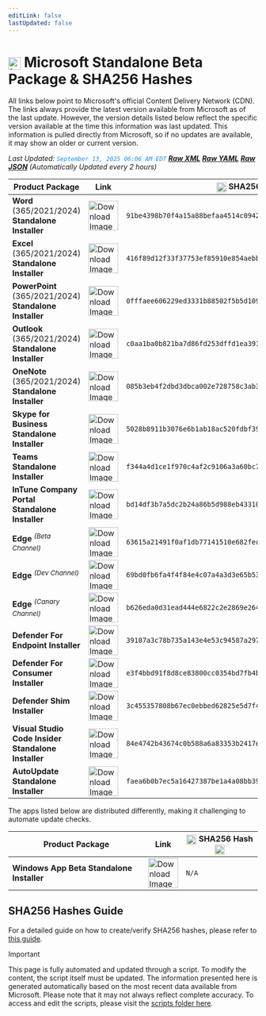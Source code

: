 ```yaml
---
editLink: false
lastUpdated: false
---
```

# <img src="/images/Microsoft_Logo_512px.png" alt="image" width="25" style="vertical-align: middle; display: inline-block;" /> Microsoft Standalone Beta Package & SHA256 Hashes

<span class="extra-small">All links below point to Microsoft's official Content Delivery Network (CDN).</span>
<span class="extra-small">The links always provide the latest version available from Microsoft as of the last update. However, the version details listed below reflect the specific version available at the time this information was last updated. This information is pulled directly from Microsoft, so if no updates are available, it may show an older or current version.</span>

<span class="extra-small">_Last Updated: <code style="color : dodgerblue">September 13, 2025 06:06 AM EDT</code> [**_Raw XML_**](https://github.com/cocopuff2u/MOFA/blob/main/latest_raw_files/macos_standalone_beta.xml) [**_Raw YAML_**](https://github.com/cocopuff2u/MOFA/blob/main/latest_raw_files/macos_standalone_beta.yaml) [**_Raw JSON_**](https://github.com/cocopuff2u/MOFA/blob/main/latest_raw_files/macos_standalone_beta.json)
 (Automatically Updated every 2 hours)_</span>

| **Product Package** | **Link** | **<img src="/images/sha-256.png" alt="image" width="20" style="vertical-align: middle; display: inline-block;" /> SHA256 Hash <img src="/images/sha-256.png" alt="image" width="20" style="vertical-align: middle; display: inline-block;" />** |
|----------------------|----------|------------------|
| **Word** (365/2021/2024) **Standalone Installer** | <a href="https://res.public.onecdn.static.microsoft/mro1cdnstorage/4B2D7701-0A4F-49C8-B4CB-0C2D4043F51F/MacAutoupdate/Microsoft_Word_16.102.25090953_Updater.pkg"><img src="/images/MSWD_512x512x32.png" alt="Download Image" width="60"></a> | `91be4398b70f4a15a88befaa4514c0942248324846800f3ce8d809a729375db2` |
| **Excel** (365/2021/2024) **Standalone Installer** | <a href="https://res.public.onecdn.static.microsoft/mro1cdnstorage/4B2D7701-0A4F-49C8-B4CB-0C2D4043F51F/MacAutoupdate/Microsoft_Excel_16.102.25090953_Updater.pkg"><img src="/images/XCEL_512x512x32.png" alt="Download Image" width="60"></a> | `416f89d12f33f37753ef85910e854aebbe7fdc467c5d1db7987325bf3cd39147` |
| **PowerPoint** (365/2021/2024) **Standalone Installer** | <a href="https://res.public.onecdn.static.microsoft/mro1cdnstorage/4B2D7701-0A4F-49C8-B4CB-0C2D4043F51F/MacAutoupdate/Microsoft_PowerPoint_16.102.25090953_Updater.pkg"><img src="/images/PPT3_512x512x32.png" alt="Download Image" width="60"></a> | `0fffaee606229ed3331b88502f5b5d109d18f3eac1b310e36a138b185b7ec21c` |
| **Outlook** (365/2021/2024) **Standalone Installer**| <a href="https://res.public.onecdn.static.microsoft/mro1cdnstorage/4B2D7701-0A4F-49C8-B4CB-0C2D4043F51F/MacAutoupdate/Microsoft_Outlook_16.102.25090953_Updater.pkg"><img src="/images/Outlook_512x512x32.png" alt="Download Image" width="60"></a> | `c0aa1ba0b821ba7d86fd253dffd1ea391e31016ebbb78a75eb4e7dfe7c91a2f3` |
| **OneNote** (365/2021/2024) **Standalone Installer** | <a href="https://res.public.onecdn.static.microsoft/mro1cdnstorage/4B2D7701-0A4F-49C8-B4CB-0C2D4043F51F/MacAutoupdate/Microsoft_OneNote_16.102.25090953_Updater.pkg"><img src="/images/OneNote_512x512x32.png" alt="Download Image" width="60"></a> | `085b3eb4f2dbd3dbca002e728758c3ab347c2494b36d338bb8df1de48d779904` |
| **Skype for Business Standalone Installer** | <a href="https://officecdn.microsoft.com/pr/4B2D7701-0A4F-49C8-B4CB-0C2D4043F51F/MacAutoupdate/SkypeForBusinessUpdater-16.31.10.pkg"><img src="/images/skype_for_business.png" alt="Download Image" width="60"></a> | `5028b8911b3076e6b1ab18ac520fdbf390ecd7da8d57986e86b2c9351a93d175` |
| **Teams Standalone Installer** | <a href="https://statics.teams.cdn.office.net/production-osx/25248.602.3947.5088/MicrosoftTeams.pkg"><img src="/images/teams_512x512x32.png" alt="Download Image" width="60"></a> | `f344a4d1ce1f970c4af2c9106a3a60bc769eaf06b13bb1cf23e003dce3e1c74d` |
| **InTune Company Portal Standalone Installer** | <a href="https://officecdnmac.microsoft.com/pr/4B2D7701-0A4F-49C8-B4CB-0C2D4043F51F/MacAutoupdate/CompanyPortal_5.2504.2-Upgrade.pkg"><img src="/images/companyportal.png" alt="Download Image" width="60"></a> | `bd14df3b7a5dc2b24a86b5d988eb433103ecaae16e5e4ed211048fe04186c588` |
| **Edge** <sup>_(Beta Channel)_</sup> | <a href="https://msedge.sf.dl.delivery.mp.microsoft.com/filestreamingservice/files/e53bd7b8-c8f4-4ec8-9075-dc4bd509d545/MicrosoftEdgeBeta-141.0.3537.13.pkg"><img src="/images/edge_beta.png" alt="Download Image" width="60"></a> | `63615a21491f0af1db77141510e682fec793d48f85017177fd12c66931170a05` |
| **Edge** <sup>_(Dev Channel)_</sup> | <a href="https://msedge.sf.dl.delivery.mp.microsoft.com/filestreamingservice/files/48443714-cafc-44f0-b251-744db7a64ef3/MicrosoftEdgeDev-141.0.3537.9.pkg"><img src="/images/edge_dev.png" alt="Download Image" width="60"></a> | `69bd0fb6fa4f4f84e4c07a4a3d3e65b53dd2afab105f3990da4534c1e5782f5d` |
| **Edge** <sup>_(Canary Channel)_</sup> | <a href="https://msedge.sf.dl.delivery.mp.microsoft.com/filestreamingservice/files/ec44cc32-57fa-434a-8390-3460405e4a41/MicrosoftEdgeCanary-142.0.3553.0.pkg"><img src="/images/edge_canary.png" alt="Download Image" width="60"></a> | `b626eda0d31ead444e6822c2e2869e26496060189697f8a08663c3d93519c8af` |
| **Defender For Endpoint Installer** | <a href="https://officecdnmac.microsoft.com/pr/4B2D7701-0A4F-49C8-B4CB-0C2D4043F51F/MacAutoupdate/wdav-upgrade.pkg"><img src="/images/defender_512x512x32.png" alt="Download Image" width="60"></a> | `39107a3c78b735a143e4e53c94587a2975371f519d8c71d7bf967194fc2231b6` |
| **Defender For Consumer Installer** | <a href="https://officecdnmac.microsoft.com/pr/4B2D7701-0A4F-49C8-B4CB-0C2D4043F51F/MacAutoupdate/Microsoft_Defender_101.25072.0011_Individuals_Installer.pkg"><img src="/images/defender_512x512x32.png" alt="Download Image" width="60"></a> | `e3f4bbd91f8d8ce83800cc0354bd7fb4bcee73855372afafe3e057698a20152c` |
| **Defender Shim Installer** | <a href="https://officecdnmac.microsoft.com/pr/4B2D7701-0A4F-49C8-B4CB-0C2D4043F51F/MacAutoupdate/Microsoft_Defender_101.24080.0001_Individuals_Shim_Installer.pkg"><img src="/images/defender_512x512x32.png" alt="Download Image" width="60"></a> | `3c455357808b67ec0ebbed62825e5d7f4652f3f53a1d3d58510e82099981bb51` |
| **Visual Studio Code Insider Standalone Installer** | <a href="https://vscode.download.prss.microsoft.com/dbazure/download/insider/2a2f830103fd0f9b46ea56b203bc28e2e22541e9/VSCode-darwin-universal.zip"><img src="/images/Code_512x512x32.png" alt="Download Image" width="60"></a> | `84e4742b43674c0b588a6a83353b2417e86cc70ecdcfbde9fc6f7f64d980593f` |
| **AutoUpdate Standalone Installer** | <a href="https://officecdnmac.microsoft.com/pr/4B2D7701-0A4F-49C8-B4CB-0C2D4043F51F/MacAutoupdate/Microsoft_AutoUpdate_4.80.25073044_Updater.pkg"><img src="/images/autoupdate.png" alt="Download Image" width="60"></a> | `faea6b0b7ec5a16427387be1a4a08bb3915ffd7fba5ef5c49b94cb4e011d0dab` |

<span class="extra-small">The apps listed below are distributed differently, making it challenging to automate update checks.</span>

| **Product Package** | **Link** | **<img src="/images/sha-256.png" alt="image" width="20" style="vertical-align: middle; display: inline-block;" /> SHA256 Hash <img src="/images/sha-256.png" alt="image" width="20" style="vertical-align: middle; display: inline-block;" />** |
|----------------------|----------|------------------|
| **Windows App Beta Standalone Installer** | <a href="https://install.appcenter.ms/orgs/rdmacios-k2vy/apps/microsoft-remote-desktop-for-mac/distribution_groups/all-users-of-microsoft-remote-desktop-for-mac"><img src="/images/windowsapp.png" alt="Download Image" width="60"></a> | `N/A` |

## SHA256 Hashes Guide

For a detailed guide on how to create/verify SHA256 hashes, please refer to [this guide](/guides/how_to_sha256).

> [!IMPORTANT]
> This page is fully automated and updated through a script. To modify the content, the script itself must be updated. The information presented here is generated automatically based on the most recent data available from Microsoft. Please note that it may not always reflect complete accuracy. To access and edit the scripts, please visit the [scripts folder here](https://github.com/cocopuff2u/MOFA_WEBSITE/tree/main/update_readme_scripts).
